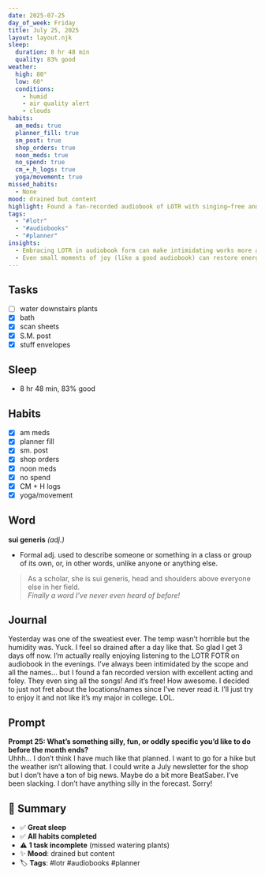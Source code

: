 ```yaml
---
date: 2025-07-25
day_of_week: Friday
title: July 25, 2025
layout: layout.njk
sleep:
  duration: 8 hr 48 min
  quality: 83% good
weather:
  high: 80°
  low: 60°
  conditions:
    - humid
    - air quality alert
    - clouds
habits:
  am_meds: true
  planner_fill: true
  sm_post: true
  shop_orders: true
  noon_meds: true
  no_spend: true
  cm_+_h_logs: true
  yoga/movement: true
missed_habits:
  - None
mood: drained but content
highlight: Found a fan-recorded audiobook of LOTR with singing—free and fun!
tags:
  - "#lotr"
  - "#audiobooks"
  - "#planner"
insights:
  - Embracing LOTR in audiobook form can make intimidating works more accessible.
  - Even small moments of joy (like a good audiobook) can restore energy after a draining week.
---
```


## Tasks
- [ ] water downstairs plants  
- [x] bath  
- [x] scan sheets  
- [x] S.M. post  
- [x] stuff envelopes  

## Sleep
- 8 hr 48 min, 83% good

## Habits
- [x] am meds  
- [x] planner fill  
- [x] sm. post  
- [x] shop orders  
- [x] noon meds  
- [x] no spend  
- [x] CM + H logs  
- [x] yoga/movement  

## Word
**sui generis** *(adj.)*  
- Formal adj. used to describe someone or something in a class or group of its own, or, in other words, unlike anyone or anything else.  
> As a scholar, she is sui generis, head and shoulders above everyone else in her field.  
> *Finally a word I’ve never even heard of before!*

## Journal
Yesterday was one of the sweatiest ever. The temp wasn’t horrible but the humidity was. Yuck. I feel so drained after a day like that. So glad I get 3 days off now. I’m actually really enjoying listening to the LOTR FOTR on audiobook in the evenings. I’ve always been intimidated by the scope and all the names… but I found a fan recorded version with excellent acting and foley. They even sing all the songs! And it’s free! How awesome. I decided to just not fret about the locations/names since I’ve never read it. I’ll just try to enjoy it and not like it’s my major in college. LOL.

## Prompt
**Prompt 25: What’s something silly, fun, or oddly specific you’d like to do before the month ends?**  
Uhhh… I don’t think I have much like that planned. I want to go for a hike but the weather isn’t allowing that. I could write a July newsletter for the shop but I don’t have a ton of big news. Maybe do a bit more BeatSaber. I’ve been slacking. I don’t have anything silly in the forecast. Sorry!

## 📌 Summary
- ✅ **Great sleep**  
- ✅ **All habits completed**  
- ⚠️ **1 task incomplete** (missed watering plants)  
- ✨ **Mood**: drained but content  
- 🏷️ **Tags**: #lotr #audiobooks #planner